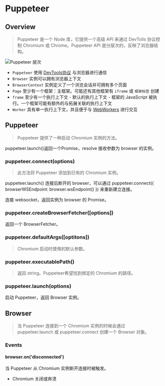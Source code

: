 # Puppeteer

## Overview

> Puppeteer 是一个 Node 库，它提供一个高级 API 来通过 DevTolls 协议控制 Chromium 或 Chrome。Puppeteer API 是分层次的，反映了浏览器结构。

![Puppeteer 层次](https://user-images.githubusercontent.com/746130/40333229-5df5480c-5d0c-11e8-83cb-c3e371de7374.png)

- `Puppeteer` 使用 [DevTools协议](https://chromedevtools.github.io/devtools-protocol/) 与浏览器进行通信
- `Browser` 实例可以拥有浏览器上下文
- `BrowserContext` 实例定义了一个浏览会话并可拥有多个页面
- `Page` 至少有一个框架：主框架。可能还有其他框架有 `iframe` 或 `框架标签` 创建
- `frame` 至少有一个执行上下文 - 默认的执行上下文 - 框架的 JavaScript 被执行。一个框架可能有额外的与拓展关联的执行上下文
- `Worker` 具有单一执行上下文，并且便于与 [WebWorkers](https://developer.mozilla.org/en-US/docs/Web/API/Web_Workers_API) 进行交互

## Puppeteer

> Puppeteer 提供了一种启动 Chromium 实例的方法。

puppeteer.launch()返回一个Promise，resolve 接收参数为 browser 的实例。

### puppeteer.connect(options)

> 此方法将 Puppeteer 添加到已有的 Chromium 实例。

puppeteer.launch() 连接后断开的 browser，可以通过 puppeteer.connect({ browserWSEndpoint: browser.wsEndpoint() }) 来重新建立连接。

连接 websocket，返回实例为 browser 的 Promise。

### puppeteer.createBrowserFetcher([options])

返回一个 BrowserFetcher。

### puppeteer.defaultArgs([optitons])

> Chromium 启动时使用的默认参数。

### puppeteer.executablePath()

> 返回 string。Puppeteer希望找到绑定的 Chromium 的路径。

### puppeteer.launch(options)

启动 Puppeteer，返回 Browser 实例。

## Browser

> 当 Puppeteer 连接到一个 Chromium 实例的时候会通过 puppeteer.launch 或 puppeteer.connect 创建一个 Browser 对象。

### Events

#### browser.on('disconnected')

当 Puppeteer 从 Chromium 实例断开连接时被触发。

- Chromium 关闭或奔溃